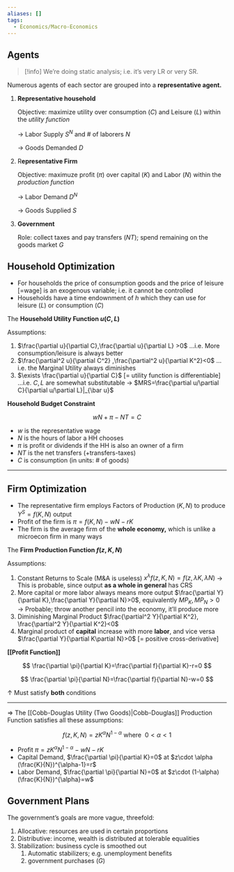 ```yaml
---
aliases: []
tags:
  - Economics/Macro-Economics
---
```


## Agents

> [!info] We’re doing static analysis; i.e. it’s very LR or very SR.

Numerous agents of each sector are grouped into a **representative agent.**

1. **Representative household**

   Objective: maximize utility over consumption ($C$) and Leisure ($L$) within the _utility function_

   → Labor Supply $S^N$ and # of laborers $N$

   → Goods Demanded $D$

2. R**epresentative Firm**

   Objective: maximuze profit ($\pi$) over capital ($K$) and Labor ($N$) within the _production function_

   → Labor Demand $D^N$

   → Goods Supplied $S$

3. **Government**

   Role: collect taxes and pay transfers ($NT$); spend remaining on the goods market $G$

## Household Optimization

- For households the price of consumption goods and the price of leisure [=wage] is an exogenous variable; i.e. it cannot be controlled
- Households have a time endownment of $h$ which they can use for leisure ($L$) or consumption ($C$)

The **Household Utility Function $u(C,L)$**

Assumptions:

1. $\frac{\partial u}{\partial C},\frac{\partial u}{\partial L} >0$ …i.e. More consumption/leisure is always better
2. $\frac{\partial^2 u}{\partial C^2}
,\frac{\partial^2 u}{\partial K^2}<0$
   …i.e. the Marginal Utility always diminishes
3. $\exists \frac{\partial u}{\partial C}$
   [= utility function is differentiable] …i.e. $C,L$ are somewhat substitutable
   → $MRS=\frac{\partial u/\partial C}{\partial u/\partial L}|_{\bar u}$

**Household Budget Constraint**

$$
wN +\pi-NT=C
$$

- $w$ is the representative wage
- $N$ is the hours of labor a HH chooses
- $\pi$ is profit or dividends if the HH is also an owner of a firm
- $NT$ is the net transfers (+transfers-taxes)
- $C$ is consumption (in units: # of goods)

---

## Firm Optimization

- The representative firm employs Factors of Production ($K,N$) to produce $Y^S=f(K,N)$ output
- Profit of the firm is $\pi=f(K,N)-wN-rK$
- The firm is the average firm of the **whole economy,** which is unlike a microecon firm in many ways

The **Firm Production Function $f(z,K,N)$**

Assumptions:

1. Constant Returns to Scale (M&A is useless)
   $x^\lambda f(z,K,N)=f(z,\lambda K, \lambda N)$
   → This is probable, since output **as a whole in general** has CRS
2. More capital or more labor always means more output
   $\frac{\partial Y}{\partial K},\frac{\partial Y}{\partial N}>0$, equivalently $MP_K,MP_N>0$
   → Probable; throw another pencil into the economy, it’ll produce more
3. Diminishing Marginal Product
   $\frac{\partial^2 Y}{\partial K^2}, \frac{\partial^2 Y}{\partial K^2}<0$
4. Marginal product of **capital** increase with more **labor**, and vice versa
   $\frac{\partial Y}{\partial K\partial N}>0$ [= positive cross-derivative]

**[[Profit Function]]**

$$
\frac{\partial \pi}{\partial K}=\frac{\partial f}{\partial K}-r=0
$$

$$
\frac{\partial \pi}{\partial N}=\frac{\partial f}{\partial N}-w=0
$$

↑ Must satisfy **both** conditions

---

⇒ The [[Cobb-Douglas Utility (Two Goods)|Cobb-Douglas]] Production Function satisfies all these assumptions:

$$
f(z,K,N)=zK^\alpha N^{1-\alpha}~ \text{where }~0<\alpha<1
$$

- Profit $\pi=zK^\alpha N^{1-\alpha}-wN-rK$
- Capital Demand, $\frac{\partial \pi}{\partial K}=0$ at $z\cdot \alpha (\frac{K}{N})^{\alpha-1}=r$
- Labor Demand, $\frac{\partial \pi}{\partial N}=0$ at $z\cdot (1-\alpha) (\frac{K}{N})^{\alpha}=w$

## Government Plans

The government’s goals are more vague, threefold:

1. Allocative: resources are used in certain proportions
2. Distributive: income, wealth is distributed at tolerable equalities
3. Stabilization: business cycle is smoothed out
   1. Automatic stabilizers; e.g. unemployment benefits
   2. government purchases ($G$)
